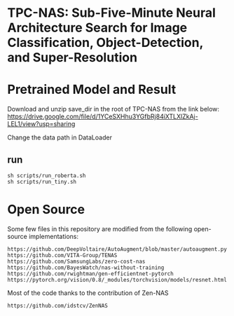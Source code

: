 # TPC-NAS: Sub-Five-Minute Neural Architecture Search for Image Classification, Object-Detection, and Super-Resolution

# Pretrained Model and Result
Download and unzip save_dir in the root of TPC-NAS from the link below:
https://drive.google.com/file/d/1YCeSXHhu3YGfbRj84iXTLXlZkAj-LEL1/view?usp=sharing

Change the data path in DataLoader

## run 
```
sh scripts/run_roberta.sh
sh scripts/run_tiny.sh
```

# Open Source
Some few files in this repository are modified from the following open-source implementations:
```
https://github.com/DeepVoltaire/AutoAugment/blob/master/autoaugment.py
https://github.com/VITA-Group/TENAS
https://github.com/SamsungLabs/zero-cost-nas
https://github.com/BayesWatch/nas-without-training
https://github.com/rwightman/gen-efficientnet-pytorch
https://pytorch.org/vision/0.8/_modules/torchvision/models/resnet.html
```
Most of the code thanks to the contribution of Zen-NAS
```
https://github.com/idstcv/ZenNAS
```


